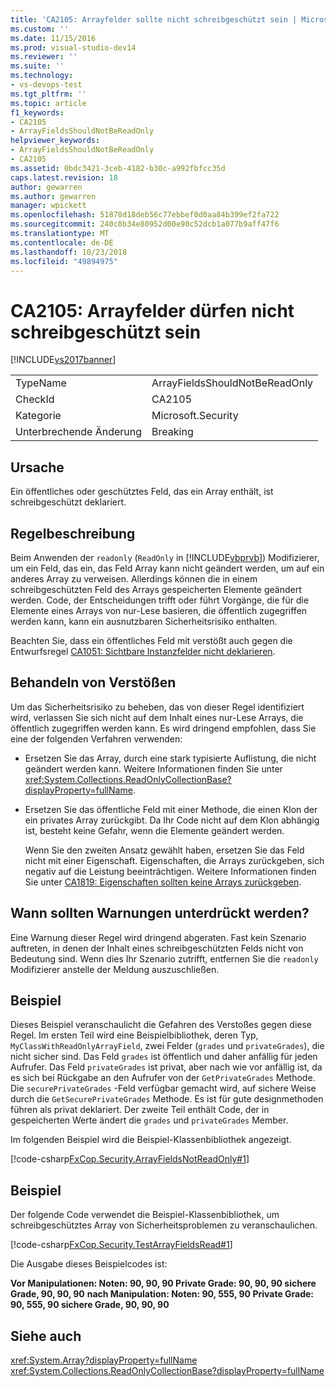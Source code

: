 ```yaml
---
title: 'CA2105: Arrayfelder sollte nicht schreibgeschützt sein | Microsoft-Dokumentation'
ms.custom: ''
ms.date: 11/15/2016
ms.prod: visual-studio-dev14
ms.reviewer: ''
ms.suite: ''
ms.technology:
- vs-devops-test
ms.tgt_pltfrm: ''
ms.topic: article
f1_keywords:
- CA2105
- ArrayFieldsShouldNotBeReadOnly
helpviewer_keywords:
- ArrayFieldsShouldNotBeReadOnly
- CA2105
ms.assetid: 0bdc3421-3ceb-4182-b30c-a992fbfcc35d
caps.latest.revision: 18
author: gewarren
ms.author: gewarren
manager: wpickett
ms.openlocfilehash: 51878d18deb56c77ebbef0d0aa84b399ef2fa722
ms.sourcegitcommit: 240c8b34e80952d00e90c52dcb1a077b9aff47f6
ms.translationtype: MT
ms.contentlocale: de-DE
ms.lasthandoff: 10/23/2018
ms.locfileid: "49894975"
---
```

# <a name="ca2105-array-fields-should-not-be-read-only"></a>CA2105: Arrayfelder dürfen nicht schreibgeschützt sein
[!INCLUDE[vs2017banner](../includes/vs2017banner.md)]

|||
|-|-|
|TypeName|ArrayFieldsShouldNotBeReadOnly|
|CheckId|CA2105|
|Kategorie|Microsoft.Security|
|Unterbrechende Änderung|Breaking|

## <a name="cause"></a>Ursache
 Ein öffentliches oder geschütztes Feld, das ein Array enthält, ist schreibgeschützt deklariert.

## <a name="rule-description"></a>Regelbeschreibung
 Beim Anwenden der `readonly` (`ReadOnly` in [!INCLUDE[vbprvb](../includes/vbprvb-md.md)]) Modifizierer, um ein Feld, das ein, das Feld Array kann nicht geändert werden, um auf ein anderes Array zu verweisen. Allerdings können die in einem schreibgeschützten Feld des Arrays gespeicherten Elemente geändert werden. Code, der Entscheidungen trifft oder führt Vorgänge, die für die Elemente eines Arrays von nur-Lese basieren, die öffentlich zugegriffen werden kann, kann ein ausnutzbaren Sicherheitsrisiko enthalten.

 Beachten Sie, dass ein öffentliches Feld mit verstößt auch gegen die Entwurfsregel [CA1051: Sichtbare Instanzfelder nicht deklarieren](../code-quality/ca1051-do-not-declare-visible-instance-fields.md).

## <a name="how-to-fix-violations"></a>Behandeln von Verstößen
 Um das Sicherheitsrisiko zu beheben, das von dieser Regel identifiziert wird, verlassen Sie sich nicht auf dem Inhalt eines nur-Lese Arrays, die öffentlich zugegriffen werden kann. Es wird dringend empfohlen, dass Sie eine der folgenden Verfahren verwenden:

- Ersetzen Sie das Array, durch eine stark typisierte Auflistung, die nicht geändert werden kann. Weitere Informationen finden Sie unter <xref:System.Collections.ReadOnlyCollectionBase?displayProperty=fullName>.

- Ersetzen Sie das öffentliche Feld mit einer Methode, die einen Klon der ein privates Array zurückgibt. Da Ihr Code nicht auf dem Klon abhängig ist, besteht keine Gefahr, wenn die Elemente geändert werden.

  Wenn Sie den zweiten Ansatz gewählt haben, ersetzen Sie das Feld nicht mit einer Eigenschaft. Eigenschaften, die Arrays zurückgeben, sich negativ auf die Leistung beeinträchtigen. Weitere Informationen finden Sie unter [CA1819: Eigenschaften sollten keine Arrays zurückgeben](../code-quality/ca1819-properties-should-not-return-arrays.md).

## <a name="when-to-suppress-warnings"></a>Wann sollten Warnungen unterdrückt werden?
 Eine Warnung dieser Regel wird dringend abgeraten. Fast kein Szenario auftreten, in denen der Inhalt eines schreibgeschützten Felds nicht von Bedeutung sind. Wenn dies Ihr Szenario zutrifft, entfernen Sie die `readonly` Modifizierer anstelle der Meldung auszuschließen.

## <a name="example"></a>Beispiel
 Dieses Beispiel veranschaulicht die Gefahren des Verstoßes gegen diese Regel. Im ersten Teil wird eine Beispielbibliothek, deren Typ, `MyClassWithReadOnlyArrayField`, zwei Felder (`grades` und `privateGrades`), die nicht sicher sind. Das Feld `grades` ist öffentlich und daher anfällig für jeden Aufrufer. Das Feld `privateGrades` ist privat, aber nach wie vor anfällig ist, da es sich bei Rückgabe an den Aufrufer von der `GetPrivateGrades` Methode. Die `securePrivateGrades` -Feld verfügbar gemacht wird, auf sichere Weise durch die `GetSecurePrivateGrades` Methode. Es ist für gute designmethoden führen als privat deklariert. Der zweite Teil enthält Code, der in gespeicherten Werte ändert die `grades` und `privateGrades` Member.

 Im folgenden Beispiel wird die Beispiel-Klassenbibliothek angezeigt.

 [!code-csharp[FxCop.Security.ArrayFieldsNotReadOnly#1](../snippets/csharp/VS_Snippets_CodeAnalysis/FxCop.Security.ArrayFieldsNotReadOnly/cs/FxCop.Security.ArrayFieldsNotReadOnly.cs#1)]

## <a name="example"></a>Beispiel
 Der folgende Code verwendet die Beispiel-Klassenbibliothek, um schreibgeschütztes Array von Sicherheitsproblemen zu veranschaulichen.

 [!code-csharp[FxCop.Security.TestArrayFieldsRead#1](../snippets/csharp/VS_Snippets_CodeAnalysis/FxCop.Security.TestArrayFieldsRead/cs/FxCop.Security.TestArrayFieldsRead.cs#1)]

 Die Ausgabe dieses Beispielcodes ist:

 **Vor Manipulationen: Noten: 90, 90, 90 Private Grade: 90, 90, 90 sichere Grade, 90, 90, 90**
**nach Manipulation: Noten: 90, 555, 90 Private Grade: 90, 555, 90 sichere Grade, 90, 90, 90**
## <a name="see-also"></a>Siehe auch
 <xref:System.Array?displayProperty=fullName> <xref:System.Collections.ReadOnlyCollectionBase?displayProperty=fullName>



